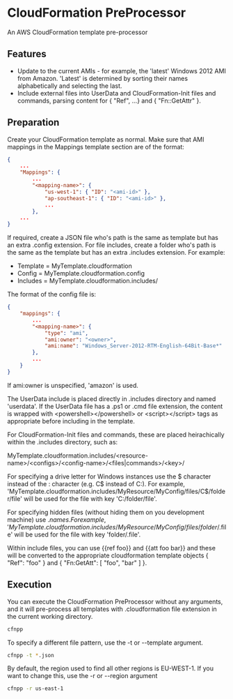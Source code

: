 CloudFormation PreProcessor
===========================

An AWS CloudFormation template pre-processor

Features
--------
* Update to the current AMIs - for example, the 'latest' Windows 2012 AMI from Amazon. 'Latest' is determined by sorting their names alphabetically and selecting the last.
* Include external files into UserData and CloudFormation-Init files and commands, parsing content for { "Ref", ...} and { "Fn::GetAttr" }.

Preparation
-----------

Create your CloudFormation template as normal. Make sure that AMI mappings in the Mappings template section are of the format:

```json
{
    ...
    "Mappings": {
        ...
        "<mapping-name>": {
            "us-west-1": { "ID": "<ami-id>" },
            "ap-southeast-1": { "ID": "<ami-id>" },
            ...
        },
    ...
}
```

If required, create a JSON file who's path is the same as template but has an extra .config extension. For file includes, create a folder who's path is the same as the template but has an extra .includes extension. For example:

* Template = MyTemplate.cloudformation
* Config = MyTemplate.cloudformation.config
* Includes = MyTemplate.cloudformation.includes/

The format of the config file is:

```json
{
    "mappings": {
        ...
        "<mapping-name>": {
            "type": "ami",
            "ami:owner": "<owner>",
            "ami:name": "Windows_Server-2012-RTM-English-64Bit-Base*"
        },
        ...
    }
}
```

If ami:owner is unspecified, 'amazon' is used.

The UserData include is placed directly in .includes directory and named 'userdata'. If the UserData file has a .ps1 or .cmd file extension, the content is wrapped with &lt;powershell&gt;&lt;/powershell&gt; or &lt;script&gt;&lt;/script&gt; tags as appropriate before including in the template.

For CloudFormation-Init files and commands, these are placed heirachically within the .includes directory, such as:

MyTemplate.cloudformation.includes/&lt;resource-name&gt;/&lt;configs&gt;/&lt;config-name&gt;/&lt;files|commands&gt;/&lt;key&gt;/

For specifying a drive letter for Windows instances use the $ character instead of the : character (e.g. C$ instead of C:). For example, 'MyTemplate.cloudformation.includes/MyResource/MyConfig/files/C$/folder/file' will be used for the file with key 'C:/folder/file'.

For specifying hidden files (without hiding them on you development machine) use $. names. For example, 'MyTemplate.cloudformation.includes/MyResource/MyConfig/files/folder/$.file' will be used for the file with key 'folder/.file'.

Within include files, you can use {{ref foo}} and {{att foo bar}} and these will be converted to the appropriate cloudformation template objects { "Ref": "foo" } and { "Fn:GetAtt": [ "foo", "bar" ] }.

Execution
---------

You can execute the CloudFormation PreProcessor without any arguments, and it will pre-process all templates with .cloudformation file extension in the current working directory.

```bash
cfnpp
```

To specify a different file pattern, use the -t or --template argument.

```bash
cfnpp -t *.json
```

By default, the region used to find all other regions is EU-WEST-1. If you want to change this, use the -r or --region argument

```bash
cfnpp -r us-east-1
```